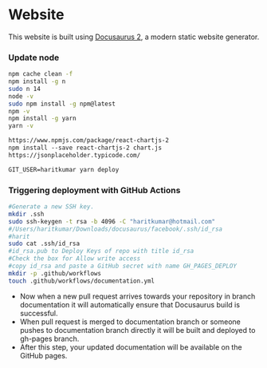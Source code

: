 # Website
This website is built using [Docusaurus 2](https://v2.docusaurus.io/), a modern static website generator.


### Update node
```sh
npm cache clean -f
npm install -g n
sudo n 14
node -v
sudo npm install -g npm@latest
npm -v
npm install -g yarn
yarn -v
```

```html
https://www.npmjs.com/package/react-chartjs-2
npm install --save react-chartjs-2 chart.js
https://jsonplaceholder.typicode.com/

GIT_USER=haritkumar yarn deploy
```

### Triggering deployment with GitHub Actions

```sh
#Generate a new SSH key.
mkdir .ssh
sudo ssh-keygen -t rsa -b 4096 -C "haritkumar@hotmail.com"
#/Users/haritkumar/Downloads/docusaurus/facebook/.ssh/id_rsa
#harit
sudo cat .ssh/id_rsa
#id_rsa.pub to Deploy Keys of repo with title id_rsa
#Check the box for Allow write access
#copy id_rsa and paste a GitHub secret with name GH_PAGES_DEPLOY
mkdir -p .github/workflows
touch .github/workflows/documentation.yml
```

- Now when a new pull request arrives towards your repository in branch documentation it will automatically ensure that Docusaurus build is successful.
- When pull request is merged to documentation branch or someone pushes to documentation branch directly it will be built and deployed to gh-pages branch.
- After this step, your updated documentation will be available on the GitHub pages.
